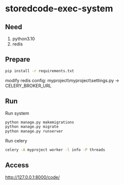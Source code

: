# storedcode-exec-system

## Need
1. python3.10
2. redis

## Prepare
```bash
pip install -r requirements.txt
```
modify redis config: myproject\myproject\settings.py -> CELERY_BROKER_URL


## Run
Run system
```bash
python manage.py makemigrations
python manage.py migrate
python manage.py runserver 
```
Run celery
```bash
celery -A myproject worker -l info -P threads
```

## Access
http://127.0.0.1:8000/code/

